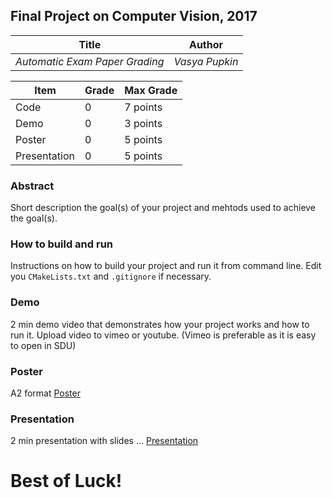 ## Final Project on Computer Vision, 2017

| Title                          | Author         |
| ------------------------------ | -------------- |
| _Automatic Exam Paper Grading_ | _Vasya Pupkin_ |



| Item          | Grade | Max Grade  |
| ------------- | ----- | ---------- |
| Code          | 0     | 7 points   |
| Demo          | 0     | 3 points   |
| Poster        | 0     | 5 points   |
| Presentation  | 0     | 5 points   |

### Abstract
Short description the goal(s) of your project and mehtods used to achieve the goal(s).

### How to build and run
Instructions on how to build your project and run it from command line. Edit you `CMakeLists.txt` and `.gitignore` if necessary.

### Demo
2 min demo video that demonstrates how your project works and how to run it. Upload video to vimeo or youtube. (Vimeo is preferable as it is easy to open in SDU)

### Poster
A2 format
[Poster](pdf/poster.pdf)

### Presentation
2 min presentation with slides ...
[Presentation](pdf/presentation.pdf)

# Best of Luck!
